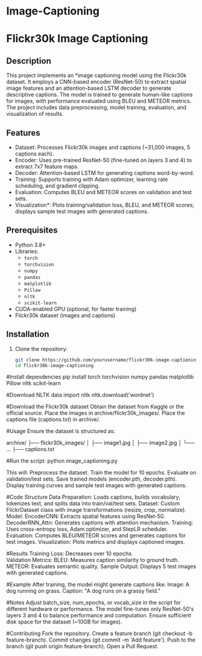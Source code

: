 # Image-Captioning
# Flickr30k Image Captioning

## Description
This project implements an *image captioning model using the Flickr30k dataset. It employs a CNN-based encoder (ResNet-50) to extract spatial image features and an attention-based LSTM decoder to generate descriptive captions. The model is trained to generate human-like captions for images, with performance evaluated using BLEU and METEOR metrics. The project includes data preprocessing, model training, evaluation, and visualization of results.

## Features
- Dataset: Processes Flickr30k images and captions (~31,000 images, 5 captions each).
- Encoder: Uses pre-trained ResNet-50 (fine-tuned on layers 3 and 4) to extract 7x7 feature maps.
- Decoder: Attention-based LSTM for generating captions word-by-word.
- Training: Supports training with Adam optimizer, learning rate scheduling, and gradient clipping.
- Evaluation: Computes BLEU and METEOR scores on validation and test sets.
- Visualization*: Plots training/validation loss, BLEU, and METEOR scores; displays sample test images with generated captions.

## Prerequisites
- Python 3.8+
- Libraries:
  - `torch`
  - `torchvision`
  - `numpy`
  - `pandas`
  - `matplotlib`
  - `Pillow`
  - `nltk`
  - `scikit-learn`
- CUDA-enabled GPU (optional, for faster training)
- Flickr30k dataset (images and captions)

## Installation
1. Clone the repository:
   ```bash
   git clone https://github.com/yourusername/flickr30k-image-captioning.git
   cd flickr30k-image-captioning

#Install dependencies
pip install torch torchvision numpy pandas matplotlib Pillow nltk scikit-learn

#Download NLTK data
import nltk
nltk.download('wordnet')

#Download the Flickr30k dataset
  Obtain the dataset from Kaggle or the official source.
  Place the images in archive/flickr30k_images/.
  Place the captions file (captions.txt) in archive/.

#Usage
Ensure the dataset is structured as:

archive/
├── flickr30k_images/
│   ├── image1.jpg
│   ├── image2.jpg
│   └── ...
├── captions.txt

#Run the script:
python image_captioning.py

This will:
  Preprocess the dataset.
  Train the model for 10 epochs.
  Evaluate on validation/test sets.
  Save trained models (encoder.pth, decoder.pth).
  Display training curves and sample test images with generated captions.

#Code Structure
  Data Preparation: Loads captions, builds vocabulary, tokenizes text, and splits data into train/val/test sets.
  Dataset: Custom FlickrDataset class with image transformations (resize, crop, normalize).
  Model:
    EncoderCNN: Extracts spatial features using ResNet-50.
    DecoderRNN_Attn: Generates captions with attention mechanism.
  Training: Uses cross-entropy loss, Adam optimizer, and StepLR scheduler.
  Evaluation: Computes BLEU/METEOR scores and generates captions for test images.
  Visualization: Plots metrics and displays captioned images.

#Results
  Training Loss: Decreases over 10 epochs.  
  Validation Metrics:
    BLEU: Measures caption similarity to ground truth.
    METEOR: Evaluates semantic quality.
    Sample Output: Displays 5 test images with generated captions.

#Example
After training, the model might generate captions like:
  Image: A dog running on grass.
  Caption: "A dog runs on a grassy field."

#Notes
Adjust batch_size, num_epochs, or vocab_size in the script for different hardware or performance.
The model fine-tunes only ResNet-50's layers 3 and 4 to balance performance and computation.
Ensure sufficient disk space for the dataset (~10GB for images).

#Contributing
Fork the repository.
Create a feature branch (git checkout -b feature-branch).
Commit changes (git commit -m 'Add feature').
Push to the branch (git push origin feature-branch).
Open a Pull Request.
